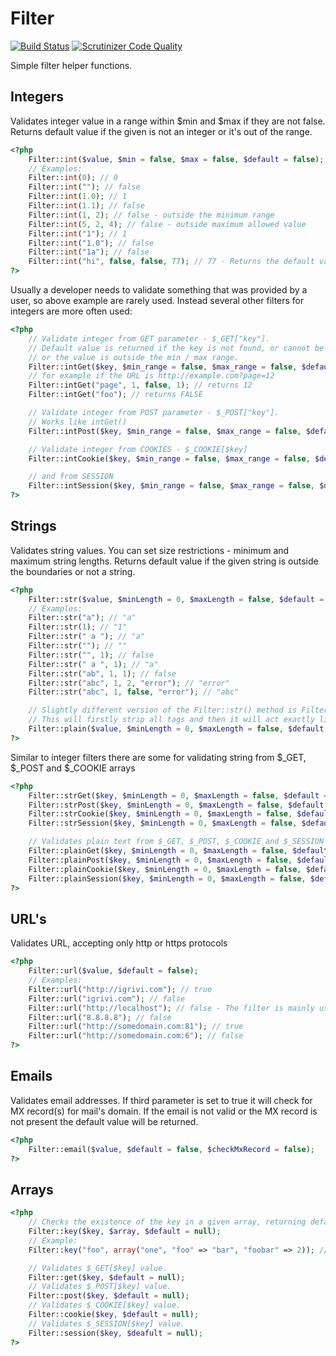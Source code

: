 Filter
======

[![Build Status](https://travis-ci.org/SugiPHP/Filter.png)](https://travis-ci.org/SugiPHP/Filter)
[![Scrutinizer Code Quality](https://scrutinizer-ci.com/g/SugiPHP/Filter/badges/quality-score.png?b=master)](https://scrutinizer-ci.com/g/SugiPHP/Filter/?branch=master)


Simple filter helper functions.

Integers
--------

Validates integer value in a range within $min and $max if they are not false.
Returns default value if the given is not an integer or it's out of the range.


```php
<?php
	Filter::int($value, $min = false, $max = false, $default = false);
	// Examples:
	Filter::int(0); // 0
	Filter::int(""); // false
	Filter::int(1.0); // 1
	Filter::int(1.1); // false
	Filter::int(1, 2); // false - outside the minimum range
	Filter::int(5, 2, 4); // false - outside maximum allowed value
	Filter::int("1"); // 1
	Filter::int("1.0"); // false
	Filter::int("1a"); // false
	Filter::int("hi", false, false, 77); // 77 - Returns the default value
?>
```

Usually a developer needs to validate something that was provided by a user, so above example are rarely used.
Instead several other filters for integers are more often used:

```php
<?php
	// Validate integer from GET parameter - $_GET["key"].
	// Default value is returned if the key is not found, or cannot be converted to an integer,
	// or the value is outside the min / max range.
	Filter::intGet($key, $min_range = false, $max_range = false, $default = false);
	// for example if the URL is http://example.com?page=12
	Filter::intGet("page", 1, false, 1); // returns 12
	Filter::intGet("foo"); // returns FALSE

	// Validate integer from POST parameter - $_POST["key"].
	// Works like intGet()
	Filter::intPost($key, $min_range = false, $max_range = false, $default = false);

	// Validate integer from COOKIES - $_COOKIE[$key]
	Filter::intCookie($key, $min_range = false, $max_range = false, $default = false);

	// and from SESSION
	Filter::intSession($key, $min_range = false, $max_range = false, $default = false);
?>
```


Strings
-------

Validates string values. You can set size restrictions - minimum and maximum string lengths.
Returns default value if the given string is outside the boundaries or not a string.

```php
<?php
	Filter::str($value, $minLength = 0, $maxLength = false, $default = false);
	// Examples:
	Filter::str("a"); // "a"
	Filter::str(1); // "1"
	Filter::str(" a "); // "a"
	Filter::str(""); // ""
	Filter::str("", 1); // false
	Filter::str(" a ", 1); // "a"
	Filter::str("ab", 1, 1); // false
	Filter::str("abc", 1, 2, "error"); // "error"
	Filter::str("abc", 1, false, "error"); // "abc"

	// Slightly different version of the Filter::str() method is Filter::plain()
	// This will firstly strip all tags and then it will act exactly like Filter::str() method.
	Filter::plain($value, $minLength = 0, $maxLength = false, $default = false);
?>
```

Similar to integer filters there are some for validating string from $_GET, $_POST and $_COOKIE arrays

```php
<?php
	Filter::strGet($key, $minLength = 0, $maxLength = false, $default = false);
	Filter::strPost($key, $minLength = 0, $maxLength = false, $default = false);
	Filter::strCookie($key, $minLength = 0, $maxLength = false, $default = false);
	Filter::strSession($key, $minLength = 0, $maxLength = false, $default = false);

	// Validates plain text from $_GET, $_POST, $_COOKIE and $_SESSION parameters
	Filter::plainGet($key, $minLength = 0, $maxLength = false, $default = false);
	Filter::plainPost($key, $minLength = 0, $maxLength = false, $default = false);
	Filter::plainCookie($key, $minLength = 0, $maxLength = false, $default = false);
	Filter::plainSession($key, $minLength = 0, $maxLength = false, $default = false);
?>
```

URL's
-----

Validates URL, accepting only http or https protocols

```php
<?php
	Filter::url($value, $default = false);
	// Examples:
	Filter::url("http://igrivi.com"); // true
	Filter::url("igrivi.com"); // false
	Filter::url("http://localhost"); // false - The filter is mainly used for user inputs, so when we need URL, we intentionally don't want localhost
	Filter::url("8.8.8.8"); // false
	Filter::url("http://somedomain.com:81"); // true
	Filter::url("http://somedomain.com:6"); // false
?>
```

Emails
------

Validates email addresses. If third parameter is set to true it will check for MX record(s) for mail's domain.
If the email is not valid or the MX record is not present the default value will be returned.

```php
<?php
	Filter::email($value, $default = false, $checkMxRecord = false);
?>
```

Arrays
------

```php
<?php
	// Checks the existence of the key in a given array, returning default value if $key is not present.
	Filter::key($key, $array, $default = null);
	// Example:
	Filter::key("foo", array("one", "foo" => "bar", "foobar" => 2)); // "bar"

	// Validates $_GET[$key] value.
	Filter::get($key, $default = null);
	// Validates $_POST[$key] value.
	Filter::post($key, $default = null);
	// Validates $_COOKIE[$key] value.
	Filter::cookie($key, $default = null);
	// Validates $_SESSION[$key] value.
	Filter::session($key, $deafult = null);
?>
```
